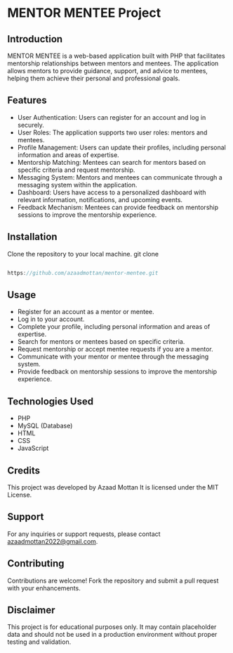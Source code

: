 # MENTOR MENTEE Project

## Introduction

MENTOR MENTEE is a web-based application built with PHP that facilitates mentorship relationships between mentors and mentees. The application allows mentors to provide guidance, support, and advice to mentees, helping them achieve their personal and professional goals.

## Features

- User Authentication: Users can register for an account and log in securely.
- User Roles: The application supports two user roles: mentors and mentees.
- Profile Management: Users can update their profiles, including personal information and areas of expertise.
- Mentorship Matching: Mentees can search for mentors based on specific criteria and request mentorship.
- Messaging System: Mentors and mentees can communicate through a messaging system within the application.
- Dashboard: Users have access to a personalized dashboard with relevant information, notifications, and upcoming events.
- Feedback Mechanism: Mentees can provide feedback on mentorship sessions to improve the mentorship experience.

## Installation

Clone the repository to your local machine.
git clone
```javascript

https://github.com/azaadmottan/mentor-mentee.git
```

## Usage 

- Register for an account as a mentor or mentee.
- Log in to your account.
- Complete your profile, including personal information and areas of expertise.
- Search for mentors or mentees based on specific criteria.
- Request mentorship or accept mentee requests if you are a mentor.
- Communicate with your mentor or mentee through the messaging system.
- Provide feedback on mentorship sessions to improve the mentorship experience.

## Technologies Used

- PHP
- MySQL (Database)
- HTML
- CSS
- JavaScript

## Credits

This project was developed by Azaad Mottan It is licensed under the MIT License.

## Support

For any inquiries or support requests, please contact azaadmottan2022@gmail.com.

## Contributing

Contributions are welcome! Fork the repository and submit a pull request with your enhancements.

## Disclaimer

This project is for educational purposes only. It may contain placeholder data and should not be used in a production environment without proper testing and validation.